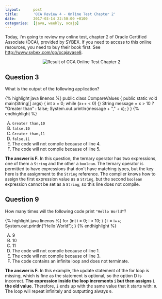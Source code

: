 ```yaml
---
layout:      post
title:       'OCA Review 4 - Online Test Chapter 2'
date:        2017-03-14 22:50:00 +0100
categories:  [java, weekly, ocajp]
---
```


Today, I'm going to review my online test, chapter 2 of Oracle Certified
Associate (OCA), provided by SYBEX. If you need to access to this online
resources, you need to buy their book first. See
<http://www.sybex.com/go/ocajavase8>.

<!--more-->

<style type="text/css">
  ol { list-style-type: upper-alpha; }
</style>

<p align="center">
  <img
    src="{{ site.url }}/assets/20170314-oca-online-test-chapter-2.png"
    alt="Result of OCA Online Test Chapter 2">
</p>

## Question 3

What is the output of the following application?

{% highlight java linenos %}
public class CompareValues {
  public static void main(String[] args) {
    int x = 0;
    while (x++ < 0) {}
    String message = x > 10 ? "Greater than" : false;
    System.out.println(message + "," + x);
  }
}
{% endhighlight %}

1. `Greater than,10`
2. `false,10`
3. `Greater than,11`
4. `false,11`
5. The code will not compile because of line 4.
6. The code will not compile because of line 5.

**The answer is F.** In this question, the ternary operator has two
expressions, one of them a `String` and the other a `boolean`. The ternary
operator is permitted to have expressions that don't have matching types, but
the key here is the assignment to the `String` reference. The compiler knows
how to assign the first expression value as a `String`, but the second `boolean`
expression cannot be set as a `String`; so this line does not compile.

## Question 9

How many times will the following code print `"Hello World"`?

{% highlight java linenos %}
for (int i = 0; i < 10; ) {
  i = i++;
  System.out.println("Hello World");
}
{% endhighlight %}

1. 9
2. 10
3. 11
4. The code will not compile because of line 1.
5. The code will not compile because of line 3.
6. The code contains an infinite loop and does not terminate.

**The answer is F.** In this example, the update statement of the for loop is
missing, which is fine as the statement is optional, so the option D is
incorrect. **The expression inside the loop increments `i` but then assigns `i`
the old value.** Therefore, `i` ends up with the same value that it starts with:
`0`. The loop will repeat infinitely and outputting always `0`.
